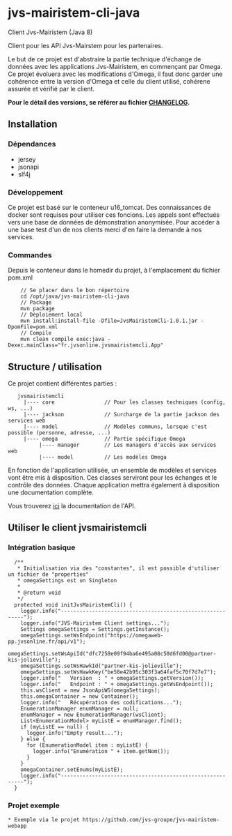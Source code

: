 # jvs-mairistem-cli-java

Client Jvs-Mairistem (Java 8)

Client pour les API Jvs-Mairstem pour les partenaires.

Le but de ce projet est d'abstraire la partie technique d'échange de données avec les applications Jvs-Mairistem, en commençant par Omega. Ce projet évoluera avec les modifications d'Omega, il faut donc garder une cohérence entre la version d'Omega et celle du client utilisé, cohérene assurée et vérifié par le client.

**Pour le détail des versions, se référer au fichier [CHANGELOG](./CHANGELOG).**

## Installation

### Dépendances

* jersey
* jsonapi
* slf4j

### Développement

Ce projet est basé sur le conteneur u16_tomcat. Des connaissances de docker sont requises pour utiliser ces foncions. Les appels sont effectués vers une base de données de démonstration anonymisée. Pour accéder à une base test d'un de nos clients merci d'en faire la demande à nos services.

### Commandes

Depuis le conteneur dans le homedir du projet, à l'emplacement du fichier pom.xml

```
    // Se placer dans le bon répertoire
    cd /opt/java/jvs-mairistem-cli-java
    // Package
    mvn package
    // Déploiement local
    mvn install:install-file -Dfile=JvsMairistemCli-1.0.1.jar -DpomFile=pom.xml
    // Compile
    mvn clean compile exec:java -Dexec.mainClass="fr.jvsonline.jvsmairistemcli.App"
```

## Structure / utilisation

Ce projet contient différentes parties :

```
   jvsmairistemcli
     |---- core                // Pour les classes techniques (config, ws, ...)
     |---- jackson             // Surcharge de la partie jackson des services web
     |---- model               // Modèles communs, lorsque c'est possible (personne, adresse, ...)
     |---- omega               // Partie spécifique Omega
          |---- manager        // Les managers d'accès aux services web
          |---- model          // Les modèles Omega
```

En fonction de l'application utilisée, un ensemble de modèles et services vont être mis à disposition. Ces classes serviront pour les échanges et le contrôle des données. Chaque application mettra également à disposition une documentation complète.

Vous trouverez [ici](https://github.com/jvs-groupe/omega-api-doc) la documentation de l'API.

## Utiliser le client jvsmairistemcli

### Intégration basique

```
  /**
   * Initialisation via des "constantes", il est possible d'utiliser un fichier de "properties"
   * omegaSettings est un Singleton
   *
   * @return void
   */
  protected void initJvsMairistemCli() {
    logger.info("----------------------------------------------------------");
    logger.info("JVS-Mairistem Client settings...");
    Settings omegaSettings = Settings.getInstance();
    omegaSettings.setWsEndpoint("https://omegaweb-pp.jvsonline.fr/api/v1");
    omegaSettings.setWsApiId("dfc7258e09f94ba6e495a08c50d6fd00@partner-kis-jolieville");
    omegaSettings.setWsHawkId("partner-kis-jolieville");
    omegaSettings.setWsHawkKey("be58e42b95c303f3a64faf5c70f7d7e7");
    logger.info("   Version  : " + omegaSettings.getVersion());
    logger.info("   Endpoint : " + omegaSettings.getWsEndpoint());
    this.wsClient = new JsonApiWS(omegaSettings);
    this.omegaContainer = new Container();
    logger.info("   Récupération des codifications...");
    EnumerationManager enumManager = null;
    enumManager = new EnumerationManager(wsClient);
    List<EnumerationModel> myListE = enumManager.find();
    if (myListE == null) {
      logger.info("Empty result...");
    } else {
      for (EnumerationModel item : myListE) {
        logger.info("Enumération " + item.getNom());
      }
    }
    omegaContainer.setEnums(myListE);
    logger.info("----------------------------------------------------------");
  }
```

### Projet exemple

    * Exemple via le projet https://github.com/jvs-groupe/jvs-mairistem-webapp


